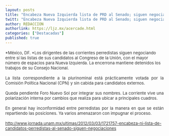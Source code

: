 ```yaml
---
layout: posts
title: "Encabeza Nueva Izquierda lista de PRD al Senado; siguen negociaciones"
twitt: "Encabeza Nueva Izquierda lista de PRD al Senado; siguen negociaciones"
author: REDACCION
authorlink: https://ljz.mx/acercade.html
categories: ["Destacadas"]
published: true
---
```

<p style="color: #000000; font-size: 16px; line-height: normal; text-align: justify;" />

<span style="font-size: small;" /><span style="color: #333333;" />*México, DF. *Los dirigentes de las corrientes perredistas siguen negociando entre sí las listas de sus candidatos al Congreso de la Unión, con el mayor número de espacios para Nueva Izquierda. La encerrona mantiene detenidos los trabajos de su Consejo Nacional. </span></span></p> <p style="color: #000000; font-size: 16px; line-height: normal; text-align: justify;">
  <span style="font-size: small;"><span style="color: #333333;">La lista correspondiente a la plurinominal está prácticamente votada por la Comisión Política Nacional (CPN) y sin cabida para candidatos externos.</span></span>
</p>

<p style="color: #000000; font-size: 16px; line-height: normal; text-align: justify;">
  <span style="font-size: small;"><span style="color: #333333;">Queda pendiente Foro Nuevo Sol por integrar sus nombres. La corriente vive una polarización interna por cambios que realiza para ubicar a principales cuadros.</span></span>
</p>

<p style="color: #000000; font-size: 16px; line-height: normal; text-align: justify;">
  <span style="font-size: small;"><span style="color: #333333;">En general hay inconformidad entre perredistas por la manera en que se están repartiendo las posiciones. Ya varios amenazaron con impugnar el proceso.</span></span>
</p>

<p style="color: #000000; font-size: 16px; line-height: normal; text-align: justify;">
  <a href="http://www.jornada.unam.mx/ultimas/2012/03/03/1721757-encabeza-ni-lista-de-candidatos-perredistas-al-senado-siguen-negociaciones"><span style="font-size: small;"><span style="color: #333333;">http://www.jornada.unam.mx/ultimas/2012/03/03/1721757-encabeza-ni-lista-de-candidatos-perredistas-al-senado-siguen-negociaciones</span></span></a>
</p>
